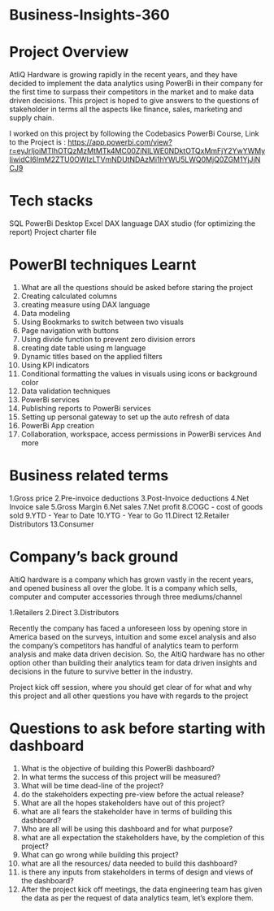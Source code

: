 # Business-Insights-360

# Project Overview

AtliQ Hardware is growing rapidly in the recent years, and they have decided to implement the data analytics using PowerBi in their company for the first time to surpass their competitors in the market and to make data driven decisions. This project is hoped to give answers to the questions of stakeholder in terms all the aspects like finance, sales, marketing and supply chain.

I worked on this project by following the Codebasics PowerBi Course, Link to the Project is : https://app.powerbi.com/view?r=eyJrIjoiMTlhOTQzMzMtMTk4MC00ZjNlLWE0NDktOTQxMmFjY2YwYWMyIiwidCI6ImM2ZTU0OWIzLTVmNDUtNDAzMi1hYWU5LWQ0MjQ0ZGM1YjJjNCJ9

# Tech stacks

SQL
PowerBi Desktop
Excel
DAX language
DAX studio (for optimizing the report)
Project charter file

# PowerBI techniques Learnt

1. What are all the questions should be asked before staring the project
2. Creating calculated columns
3. creating measure using DAX language
4. Data modeling
5. Using Bookmarks to switch between two visuals
6. Page navigation with buttons
7. Using divide function to prevent zero division errors
8. creating date table using m language
9. Dynamic titles based on the applied filters
10. Using KPI indicators
11. Conditional formatting the values in visuals using icons or background color
12. Data validation techniques
13. PowerBi services
14. Publishing reports to PowerBi services
15. Setting up personal gateway to set up the auto refresh of data
16. PowerBi App creation
17. Collaboration, workspace, access permissions in PowerBi services
And more 

# Business related terms

1.Gross price
2.Pre-invoice deductions
3.Post-Invoice deductions
4.Net Invoice sale
5.Gross Margin
6.Net sales
7.Net profit
8.COGC - cost of goods sold
9.YTD - Year to Date
10.YTG - Year to Go
11.Direct
12.Retailer
Distributors
13.Consumer

# Company’s back ground
AltiQ hardware is a company which has grown vastly in the recent years, and opened business all over the globe. It is a company which sells, computer and computer accessories through three mediums/channel

1.Retailers
2.Direct
3.Distributors

Recently the company has faced a unforeseen loss by opening store in America based on the surveys, intuition and some excel analysis and also the company’s competitors has handful of analytics team to perform analysis and make data driven decision. So, the AltiQ hardware has no other option other than building their analytics team for data driven insights and decisions in the future to survive better in the industry.

Project kick off session, where you should get clear of for what and why this project and all other questions you have with regards to the project

# Questions to ask before starting with dashboard
1. What is the objective of building this PowerBi dashboard?
2. In what terms the success of this project will be measured?
3. What will be time dead-line of the project?
4. do the stakeholders expecting pre-view before the actual release?
5. What are all the hopes stakeholders have out of this project?
6. what are all fears the stakeholder have in terms of building this dashboard?
7. Who are all will be using this dashboard and for what purpose?
8. what are all expectation the stakeholders have, by the completion of this project?
9. What can go wrong while building this project?
10. what are all the resources/ data needed to build this dashboard?
11. is there any inputs from stakeholders in terms of design and views of the dashboard?
12. After the project kick off meetings, the data engineering team has given the data as per the request of data analytics team, let’s explore them.
